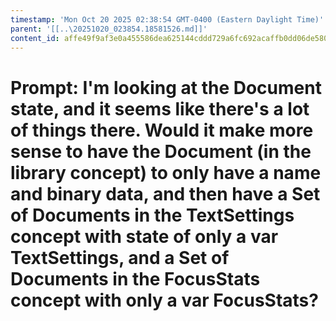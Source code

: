```yaml
---
timestamp: 'Mon Oct 20 2025 02:38:54 GMT-0400 (Eastern Daylight Time)'
parent: '[[..\20251020_023854.18581526.md]]'
content_id: affe49f9af3e0a455586dea625144cddd729a6fc692acaffb0dd06de580e13e4
---
```


# Prompt: I'm looking at the Document state, and it seems like there's a lot of things there. Would it make more sense to have the Document (in the library concept) to only have a name and binary data, and then have a Set of Documents in the TextSettings concept with state of only a var TextSettings, and a Set of Documents in the FocusStats concept with only a var FocusStats?
